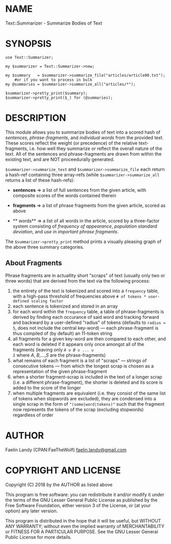 # NAME

Text::Summarizer - Summarize Bodies of Text

# SYNOPSIS

	use Text::Summarizer;
	
	my $summarizer = Text::Summarizer->new;
	
	my $summary   = $summarizer->summarize_file("articles/article00.txt");
		#or if you want to process in bulk
	my @summaries = $summarizer->summarize_all("articles/*");
	
	$summarizer->pretty_print($summary);
	$summarizer->pretty_print($_) for (@summaries);

# DESCRIPTION

This module allows you to summarize bodies of text into a scored hash of  _sentences_,  _phrase-fragments_, and  _individual words_ from the provided text. These scores reflect the weight (or precedence) of the relative text-fragments, i.e. how well they summarize or reflect the overall nature of the text. All of the sentences and phrase-fragments are drawn from within the existing text, and are NOT proceedurally generated.

`$summarizer->summarize_text` and `$summarizer->summarize_file` each return a hash-ref containing three array-refs (while `$summarizer->summarize_all` returns a list of these hash-refs):
- **sentences** => a list of full sentences from the given article, with composite scores of the words contained therein

- **fragments** => a list of phrase fragments from the given article, scored as above

- **    words** => a list of all words in the article, scored by a three-factor system consisting of  _frequency of appearance_,  _population standard deviation_, and  _use in important phrase fragments_.

The `$summarizer->pretty_print` method prints a visually pleasing graph of the above three summary categories.

## About Fragments
Phrase fragments are in actuallity short "scraps" of text (usually only two or three words) that are derived from the text via the following process:
1. the entirety of the text is tokenized and scored into a `frequency` table, with a high-pass threshold of frequencies above `# of tokens * user-defined scaling factor`
2. each sentence is tokenized and stored in an array
3. for each word within the `frequency` table, a table of phrase-fragments is derived by finding each occurance of said word and tracking forward and backward by a user-defined "radius" of tokens (defaults to `radius = 5`, does not include the central key-word) — each phrase-fragment is thus compiled of (by default) an 11-token string
4. all fragments for a given key-word are then compared to each other, and each word is deleted if it appears only once amongst all of the fragments
(leaving only <code>_A_ ∪ _B_ ∪ ... ∪ _S_</code> where _A_, _B_,...,_S_ are the phrase-fragments)
5. what remains of each fragment is a list of "scraps" — strings of consecutive tokens — from which the longest scrap is chosen as a representation of the given phrase-fragment
6. when a shorter fragment-scrap is included in the text of a longer scrap (i.e. a different phrase-fragment), the shorter is deleted and its score is added to the score of the longer
7. when multiple fragments are equivalent (i.e. they consist of the same list of tokens when stopwords are excluded), they are condensed into a single scrap in the form of `"(some|word|tokens)"` such that the fragment now represents the tokens of the scrap (excluding stopwords) regardless of order

# AUTHOR

Faelin Landy (CPAN:FaeTheWolf) <faelin.landy@gmail.com>

# COPYRIGHT AND LICENSE

Copyright (C) 2018 by the AUTHOR as listed above

This program is free software: you can redistribute it and/or modify it under the terms of the GNU Lesser General Public License as published by the Free Software Foundation, either version 3 of the License, or (at your option) any later version.

This program is distributed in the hope that it will be useful, but WITHOUT ANY WARRANTY; without even the implied warranty of MERCHANTABILITY or FITNESS FOR A PARTICULAR PURPOSE. See the GNU Lesser General Public License for more details.

